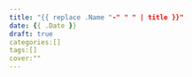 ```yaml
---
title: "{{ replace .Name "-" " " | title }}"
date: {{ .Date }}
draft: true
categories:[]
tags:[]
cover:""
---
```


